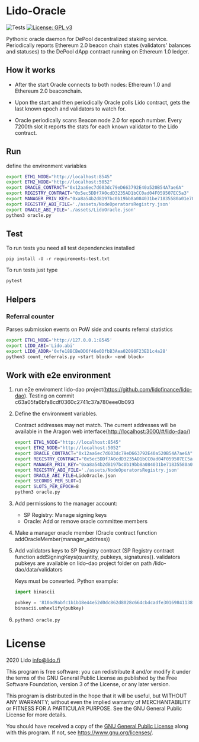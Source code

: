 # Lido-Oracle

![Tests](https://github.com/lidofinance/lido-oracle/workflows/Tests/badge.svg)
[![License: GPL v3](https://img.shields.io/badge/License-GPLv3-blue.svg)](https://www.gnu.org/licenses/gpl-3.0)

Pythonic oracle daemon for DePool decentralized staking service. Periodically reports Ethereum 2.0 beacon chain states (validators' balances and statuses) to the DePool dApp contract running on Ethereum 1.0 ledger.

## How it works

* After the start Oracle connects to both nodes: Ethereum 1.0 and Ethereum 2.0 beaconchain.

* Upon the start and then periodically Oracle polls Lido contract, gets the last known epoch and validators to watch for.

* Oracle periodically scans Beacon node 2.0 for epoch number. Every 7200th slot it reports the stats for each known validator to the Lido contract.

## Run

define the environment variables

```sh
export ETH1_NODE="http://localhost:8545"
export ETH2_NODE="http://localhost:5052"
export ORACLE_CONTRACT="0x12aa6ec7d603dc79eD663792E40a520B54A7ae6A"
export REGISTRY_CONTRACT="0x5ec5DDf7A0cdD3235AD1bCC0ad04F059507EC5a3"
export MANAGER_PRIV_KEY="0xa8a54b2d8197bc0b19bb8a084031be71835580a01e70a45a13babd16c9bc1563"
export REGISTRY_ABI_FILE='./assets/NodeOperatorsRegistry.json'
export ORACLE_ABI_FILE='./assets/LidoOracle.json'
python3 oracle.py
```

## Test

To run tests you need all test dependencies installed

```
pip install -U -r requirements-test.txt
```

To run tests just type

```python
pytest
```

## Helpers

### Referral counter

Parses submission events on PoW side and counts referral statistics

```sh
export ETH1_NODE='http://127.0.0.1:8545'
export LIDO_ABI='Lido.abi'
export LIDO_ADDR='0xfe18BCBeDD6f46e0DfbB3Aea02090F23ED1c4a28'
python3 count_referrals.py <start block> <end block>
```

## Work with e2e environment

1. run e2e enviroment lido-dao project(<https://github.com/lidofinance/lido-dao>). Testing on commit c63a05fa6bfa8cdf0360c2741c37a780eee0b093 

2. Define the environment variables.

    Contract addresses may not match. The current addresses will be available in the Aragon web interface(<http://localhost:3000/#/lido-dao/>)

    ```bash
    export ETH1_NODE="http://localhost:8545"
    export ETH2_NODE="http://localhost:5052"
    export ORACLE_CONTRACT="0x12aa6ec7d603dc79eD663792E40a520B54A7ae6A"
    export REGISTRY_CONTRACT="0x5ec5DDf7A0cdD3235AD1bCC0ad04F059507EC5a3"
    export MANAGER_PRIV_KEY="0xa8a54b2d8197bc0b19bb8a084031be71835580a01e70a45a13babd16c9bc1563"
    export REGISTRY_ABI_FILE='./assets/NodeOperatorsRegistry.json'
    export ORACLE_ABI_FILE=LidoOracle.json
    export SECONDS_PER_SLOT=1
    export SLOTS_PER_EPOCH=8
    python3 oracle.py
    ```

3. Add permissions to the manager account:
    * SP Registry: Manage signing keys
    * Oracle: Add or remove oracle committee members

4. Make a manager oracle member (Oracle contract function addOracleMember(manager_address))
5. Add validators keys to SP Registry contract (SP Registry contract function addSigningKeys(quantity, pubkeys, signatures)).
    validators pubkeys are available on lido-dao project folder on path  /lido-dao/data/validators

    Keys must be converted. Python example:

    ```python
    import binascii

    pubkey = '810ad9abfc1b1b18e44e52d0dc862d8028c664cbdcadfe301698411386b77b2b1d120c45f688f0d67703286d9dd92910'
    binascii.unhexlify(pubkey)
    ```

6. ```python3 oracle.py```

# License

2020 Lido <info@lido.fi>

This program is free software: you can redistribute it and/or modify
it under the terms of the GNU General Public License as published by
the Free Software Foundation, version 3 of the License, or any later version.

This program is distributed in the hope that it will be useful,
but WITHOUT ANY WARRANTY; without even the implied warranty of
MERCHANTABILITY or FITNESS FOR A PARTICULAR PURPOSE.  See the
GNU General Public License for more details.

You should have received a copy of the [GNU General Public License](LICENSE)
along with this program. If not, see <https://www.gnu.org/licenses/>.